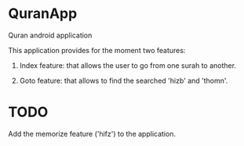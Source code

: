 # QuranApp
Quran android application


This application provides for the moment two features:

1. Index feature: that allows the user to go from one surah to another.

2. Goto feature: that allows to find the searched 'hizb' and 'thomn'.

# TODO

Add the memorize feature ('hifz') to the application.
